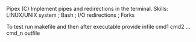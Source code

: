 Pipex (C)
Implement pipes and redirections in the terminal.
Skills: LINUX/UNIX system ; Bash ; I/O redirections ; Forks

To test run makefile and then after executable provide infile cmd1 cmd2 ... cmd_n outfile